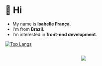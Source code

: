 # 👋 Hi
- My name is **Isabelle França**.
- I'm from **Brazil**.
- I’m interested in **front-end development**.

[![Top Langs](https://github-readme-stats.vercel.app/api/top-langs/?username=isabellefranca&theme=calm)](https://github.com/anuraghazra/github-readme-stats)

##

<p align="center">
  <a href="https://skillicons.dev">
    <img src="https://skillicons.dev/icons?i=html,css,js,react,tailwind,node" />
  </a>
</p>
